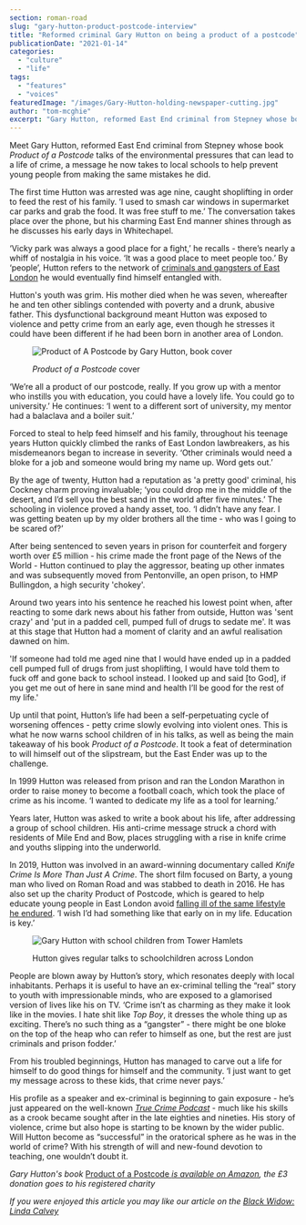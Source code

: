 ```yaml
---
section: roman-road
slug: "gary-hutton-product-postcode-interview"
title: "Reformed criminal Gary Hutton on being a product of a postcode"
publicationDate: "2021-01-14"
categories: 
  - "culture"
  - "life"
tags: 
  - "features"
  - "voices"
featuredImage: "/images/Gary-Hutton-holding-newspaper-cutting.jpg"
author: "tom-mcghie"
excerpt: "Gary Hutton, reformed East End criminal from Stepney whose book Product of a Postcode talks of the environmental pressures that can lead to a life of crime, a message he now takes to local schools to help prevent young people from making the same mistakes he did."
---
```


Meet Gary Hutton, reformed East End criminal from Stepney whose book _Product of a Postcode_ talks of the environmental pressures that can lead to a life of crime, a message he now takes to local schools to help prevent young people from making the same mistakes he did.

The first time Hutton was arrested was age nine, caught shoplifting in order to feed the rest of his family. ‘I used to smash car windows in supermarket car parks and grab the food. It was free stuff to me.’ The conversation takes place over the phone, but his charming East End manner shines through as he discusses his early days in Whitechapel.

‘Vicky park was always a good place for a fight,’ he recalls - there’s nearly a whiff of nostalgia in his voice. ‘It was a good place to meet people too.’ By ‘people’, Hutton refers to the network of [criminals and gangsters of East London](https://romanroadlondon.com/kray-twins-boxing-careers/) he would eventually find himself entangled with. 

Hutton's youth was grim. His mother died when he was seven, whereafter he and ten other siblings contended with poverty and a drunk, abusive father. This dysfunctional background meant Hutton was exposed to violence and petty crime from an early age, even though he stresses it could have been different if he had been born in another area of London.  

<figure>

![Product of A Postcode by Gary Hutton, book cover](/images/Product-of-a-postcode-book-cover-1024x683.png)

<figcaption>

_Product of a Postcode_ cover

</figcaption>

</figure>

‘We’re all a product of our postcode, really. If you grow up with a mentor who instills you with education, you could have a lovely life. You could go to university.’ He continues: ‘I went to a different sort of university, my mentor had a balaclava and a boiler suit.’ 

Forced to steal to help feed himself and his family, throughout his teenage years Hutton quickly climbed the ranks of East London lawbreakers, as his misdemeanors began to increase in severity. ‘Other criminals would need a bloke for a job and someone would bring my name up. Word gets out.’ 

By the age of twenty, Hutton had a reputation as 'a pretty good' criminal, his Cockney charm proving invaluable; ‘you could drop me in the middle of the desert, and I’d sell you the best sand in the world after five minutes.’ The schooling in violence proved a handy asset, too. ‘I didn’t have any fear. I was getting beaten up by my older brothers all the time - who was I going to be scared of?’  

After being sentenced to seven years in prison for counterfeit and forgery worth over £5 million - his crime made the front page of the News of the World - Hutton continued to play the aggressor, beating up other inmates and was subsequently moved from Pentonville, an open prison, to HMP Bullingdon, a high security 'chokey'. 

Around two years into his sentence he reached his lowest point when, after reacting to some dark news about his father from outside, Hutton was 'sent crazy' and 'put in a padded cell, pumped full of drugs to sedate me'. It was at this stage that Hutton had a moment of clarity and an awful realisation dawned on him.

'If someone had told me aged nine that I would have ended up in a padded cell pumped full of drugs from just shoplifting, I would have told them to fuck off and gone back to school instead. I looked up and said \[to God\], if you get me out of here in sane mind and health I’ll be good for the rest of my life.' 

Up until that point, Hutton’s life had been a self-perpetuating cycle of worsening offences - petty crime slowly evolving into violent ones. This is what he now warns school children of in his talks, as well as being the main takeaway of his book _Product of a Postcode_. It took a feat of determination to will himself out of the slipstream, but the East Ender was up to the challenge. 

In 1999 Hutton was released from prison and ran the London Marathon in order to raise money to become a football coach, which took the place of crime as his income. ‘I wanted to dedicate my life as a tool for learning.’

Years later, Hutton was asked to write a book about his life, after addressing a group of school children. His anti-crime message struck a chord with residents of Mile End and Bow, places struggling with a rise in knife crime and youths slipping into the underworld.

In 2019, Hutton was involved in an award-winning documentary called _Knife Crime Is More Than Just A Crime_. The short film focused on Barty, a young man who lived on Roman Road and was stabbed to death in 2016. He has also set up the charity Product of Postcode, which is geared to help educate young people in East London avoid [falling ill of the same lifestyle he endured](https://romanroadlondon.com/freddie-foreman-east-end-gangster-interview/). ‘I wish I’d had something like that early on in my life. Education is key.’

<figure>

![Gary Hutton with school children from Tower Hamlets](/images/Gary-Hutton-schoolchildren-group-shot.jpg)

<figcaption>

Hutton gives regular talks to schoolchildren across London

</figcaption>

</figure>

People are blown away by Hutton’s story, which resonates deeply with local inhabitants. Perhaps it is useful to have an ex-criminal telling the “real” story to youth with impressionable minds, who are exposed to a glamorised version of lives like his on TV. ‘Crime isn’t as charming as they make it look like in the movies. I hate shit like _Top Boy_, it dresses the whole thing up as exciting. There’s no such thing as a “gangster” - there might be one bloke on the top of the heap who can refer to himself as one, but the rest are just criminals and prison fodder.’

From his troubled beginnings, Hutton has managed to carve out a life for himself to do good things for himself and the community. ‘I just want to get my message across to these kids, that crime never pays.’

His profile as a speaker and ex-criminal is beginning to gain exposure - he’s just appeared on the well-known [_True Crime Podcast_](https://www.youtube.com/watch?v=uxpoFV5oYj0&t=6s) - much like his skills as a crook became sought after in the late eighties and nineties. His story of violence, crime but also hope is starting to be known by the wider public. Will Hutton become as “successful” in the oratorical sphere as he was in the world of crime? With his strength of will and new-found devotion to teaching, one wouldn’t doubt it. 

_Gary Hutton's book_ [Product of a Postcode _is available on Amazon_](https://www.amazon.co.uk/Product-Postcode-True-Story-Shared-ebook/dp/B00MMLJNSA#ace-g0979249316)_, the £3 donation goes to his registered charity_

_If you were enjoyed this article you may like our article on the [Black Widow: Linda Calvey](https://romanroadlondon.com/linda-calvey-black-widow-gangster/)_
